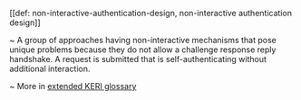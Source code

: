 [[def: non-interactive-authentication-design, non-interactive authentication design]]

~ A group of approaches having non-interactive mechanisms that pose unique problems because they do not allow a challenge response reply handshake. A request is submitted that is self-authenticating without additional interaction. 

~ More in <a href="https://weboftrust.github.io/WOT-terms/docs/glossary/non-interactive-authentication-design">extended KERI glossary</a>

